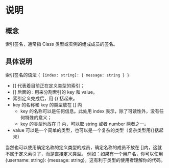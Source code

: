 # 说明

## 概念

索引签名，通常指 Class 类型或实例的组成成员的签名。

## 具体说明

索引签名的语法 `{ [index: string]: { message: string } }`

-   [] 代表着目前正在定义类型的索引；
-   [] 后面的 : 用来分割索引的 key 和 value。
-   索引定义完成后，用 {} 括起来。
-   key 的名称和 key 的类型放在 [] 内
    -   key 的名称可以是任何信息。此处用 index 表示，除了可读性外，没有任何特殊的意义；
    -   key 的类型也放在 [] 内，可以取 string 或者 number 两者之一。
-   value 可以是一个简单的类型，也可以是一个复杂的类型（复杂类型用{}括起来）

当然也可以使用确定名称的定义类型的成员，确定名称的成员不放在 []内，这就不属于定义索引了，而是直接定义类型。
例如：如果有一个用户名，你可以使用 {username: string}: {message: string}，这有利于类型的使用者理解你的代码。
